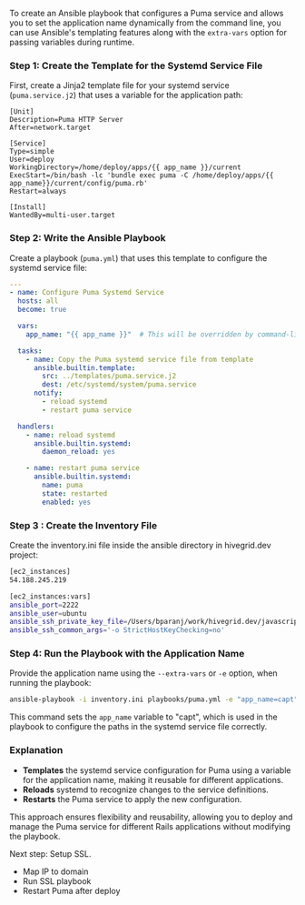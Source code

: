 To create an Ansible playbook that configures a Puma service and allows you to set the application name dynamically from the command line, you can use Ansible's templating features along with the `extra-vars` option for passing variables during runtime.

### Step 1: Create the Template for the Systemd Service File

First, create a Jinja2 template file for your systemd service (`puma.service.j2`) that uses a variable for the application path:

```jinja2
[Unit]
Description=Puma HTTP Server
After=network.target

[Service]
Type=simple
User=deploy
WorkingDirectory=/home/deploy/apps/{{ app_name }}/current
ExecStart=/bin/bash -lc 'bundle exec puma -C /home/deploy/apps/{{ app_name}}/current/config/puma.rb'
Restart=always

[Install]
WantedBy=multi-user.target
```

### Step 2: Write the Ansible Playbook

Create a playbook (`puma.yml`) that uses this template to configure the systemd service file:

```yaml
---
- name: Configure Puma Systemd Service
  hosts: all
  become: true

  vars:
    app_name: "{{ app_name }}"  # This will be overridden by command-line input

  tasks:
    - name: Copy the Puma systemd service file from template
      ansible.builtin.template:
        src: ../templates/puma.service.j2
        dest: /etc/systemd/system/puma.service
      notify:
        - reload systemd
        - restart puma service

  handlers:
    - name: reload systemd
      ansible.builtin.systemd:
        daemon_reload: yes

    - name: restart puma service
      ansible.builtin.systemd:
        name: puma
        state: restarted
        enabled: yes
```

### Step 3 : Create the Inventory File

Create the inventory.ini file inside the ansible directory in hivegrid.dev project:

```sh
[ec2_instances]
54.188.245.219

[ec2_instances:vars]
ansible_port=2222
ansible_user=ubuntu
ansible_ssh_private_key_file=/Users/bparanj/work/hivegrid.dev/javascript/rails-server.pem
ansible_ssh_common_args='-o StrictHostKeyChecking=no'
```

### Step 4: Run the Playbook with the Application Name

Provide the application name using the `--extra-vars` or `-e` option, when running the playbook:

```sh
ansible-playbook -i inventory.ini playbooks/puma.yml -e "app_name=capt"
```

This command sets the `app_name` variable to "capt", which is used in the playbook to configure the paths in the systemd service file correctly.

### Explanation

- **Templates** the systemd service configuration for Puma using a variable for the application name, making it reusable for different applications.
- **Reloads** systemd to recognize changes to the service definitions.
- **Restarts** the Puma service to apply the new configuration.

This approach ensures flexibility and reusability, allowing you to deploy and manage the Puma service for different Rails applications without modifying the playbook.

Next step: Setup SSL. 

- Map IP to domain
- Run SSL playbook
- Restart Puma after deploy

